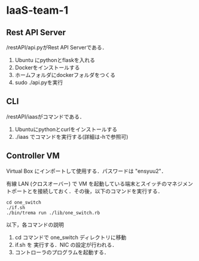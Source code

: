 # IaaS-team-1
## Rest API Server
/restAPI/api.pyがRest API Serverである．

1. Ubuntu にpythonとflaskを入れる
1. Dockerをインストールする
1. ホームフォルダにdockerフォルダをつくる
1. sudo ./api.pyを実行
 
## CLI
/restAPI/iaasがコマンドである．

1. Ubuntuにpythonとcurlをインストールする
1. ./iaas でコマンドを実行する(詳細は-hで参照可)

## Controller VM
Virtual Box にインポートして使用する．パスワードは "ensyuu2"． 

有線 LAN (クロスオーバー) で VM を起動している端末とスイッチのマネジメントポートとを接続しておく．その後，以下のコマンドを実行する．

```
cd one_switch
./if.sh
./bin/trema run ./lib/one_switch.rb
```

以下，各コマンドの説明

1. cd コマンドで one_switch ディレクトリに移動
1. if.sh を 実行する．NIC の設定が行われる．
1. コントローラのプログラムを起動する．
